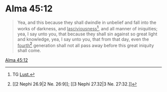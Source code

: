 # Alma 45:12

> Yea, and this because they shall dwindle in unbelief and fall into the works of darkness, and <u>lasciviousness</u>[^a], and all manner of iniquities; yea, I say unto you, that because they shall sin against so great light and knowledge, yea, I say unto you, that from that day, even the <u>fourth</u>[^b] generation shall not all pass away before this great iniquity shall come.

[Alma 45:12](https://www.churchofjesuschrist.org/study/scriptures/bofm/alma/45?lang=eng&id=p12#p12)


[^a]: TG [Lust.](https://www.churchofjesuschrist.org/study/scriptures/tg/lust?lang=eng)
[^b]: [[2 Nephi 26.9|2 Ne. 26:9]]; [[3 Nephi 27.32|3 Ne. 27:32.]]
